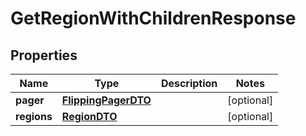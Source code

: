 
# GetRegionWithChildrenResponse

## Properties
| Name | Type | Description | Notes |
| ------------ | ------------- | ------------- | ------------- |
| **pager** | [**FlippingPagerDTO**](FlippingPagerDTO.md) |  |  [optional] |
| **regions** | [**RegionDTO**](RegionDTO.md) |  |  [optional] |



